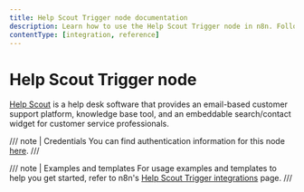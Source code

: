 ```yaml
---
title: Help Scout Trigger node documentation
description: Learn how to use the Help Scout Trigger node in n8n. Follow technical documentation to integrate Help Scout Trigger node into your workflows.
contentType: [integration, reference]
---
```


# Help Scout Trigger node

[Help Scout](https://www.helpscout.com/) is a help desk software that provides an email-based customer support platform, knowledge base tool, and an embeddable search/contact widget for customer service professionals.

/// note | Credentials
You can find authentication information for this node [here](/integrations/builtin/credentials/helpscout.md).
///

///  note  | Examples and templates
For usage examples and templates to help you get started, refer to n8n's [Help Scout Trigger integrations](https://n8n.io/integrations/helpscout-trigger/) page.
///
